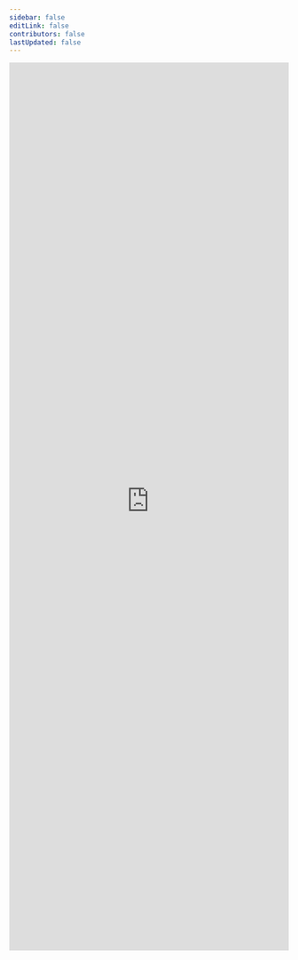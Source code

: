 ```yaml
---
sidebar: false
editLink: false
contributors: false
lastUpdated: false
---
```


<iframe src="https://graph-controller-demo.yeger.eu" title="Demo" width="100%"></iframe>

<style>
.theme-default-content {
  max-width: unset !important;
}

iframe {
  border-width: 0;
  height: clamp(600px, 70vh, 100rem);
  display: block;
}
</style>
